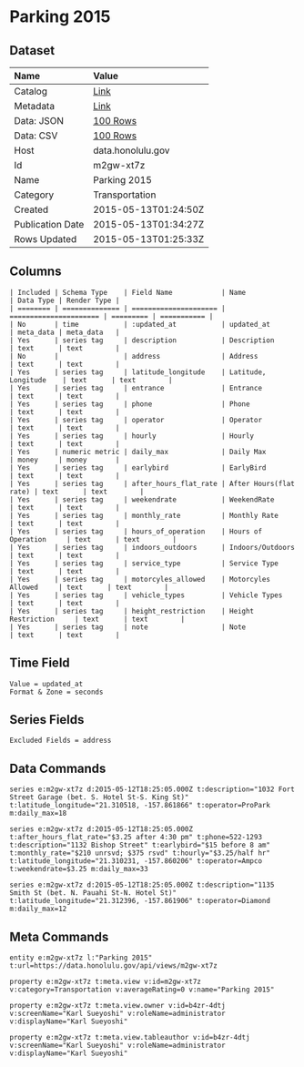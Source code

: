 # Parking 2015

## Dataset

| Name | Value |
| :--- | :---- |
| Catalog | [Link](https://catalog.data.gov/dataset/parking-2015) |
| Metadata | [Link](https://data.honolulu.gov/api/views/m2gw-xt7z) |
| Data: JSON | [100 Rows](https://data.honolulu.gov/api/views/m2gw-xt7z/rows.json?max_rows=100) |
| Data: CSV | [100 Rows](https://data.honolulu.gov/api/views/m2gw-xt7z/rows.csv?max_rows=100) |
| Host | data.honolulu.gov |
| Id | m2gw-xt7z |
| Name | Parking 2015 |
| Category | Transportation |
| Created | 2015-05-13T01:24:50Z |
| Publication Date | 2015-05-13T01:34:27Z |
| Rows Updated | 2015-05-13T01:25:33Z |

## Columns

```ls
| Included | Schema Type    | Field Name            | Name                   | Data Type | Render Type |
| ======== | ============== | ===================== | ====================== | ========= | =========== |
| No       | time           | :updated_at           | updated_at             | meta_data | meta_data   |
| Yes      | series tag     | description           | Description            | text      | text        |
| No       |                | address               | Address                | text      | text        |
| Yes      | series tag     | latitude_longitude    | Latitude, Longitude    | text      | text        |
| Yes      | series tag     | entrance              | Entrance               | text      | text        |
| Yes      | series tag     | phone                 | Phone                  | text      | text        |
| Yes      | series tag     | operator              | Operator               | text      | text        |
| Yes      | series tag     | hourly                | Hourly                 | text      | text        |
| Yes      | numeric metric | daily_max             | Daily Max              | money     | money       |
| Yes      | series tag     | earlybird             | EarlyBird              | text      | text        |
| Yes      | series tag     | after_hours_flat_rate | After Hours(flat rate) | text      | text        |
| Yes      | series tag     | weekendrate           | WeekendRate            | text      | text        |
| Yes      | series tag     | monthly_rate          | Monthly Rate           | text      | text        |
| Yes      | series tag     | hours_of_operation    | Hours of Operation     | text      | text        |
| Yes      | series tag     | indoors_outdoors      | Indoors/Outdoors       | text      | text        |
| Yes      | series tag     | service_type          | Service Type           | text      | text        |
| Yes      | series tag     | motorcyles_allowed    | Motorcyles Allowed     | text      | text        |
| Yes      | series tag     | vehicle_types         | Vehicle Types          | text      | text        |
| Yes      | series tag     | height_restriction    | Height Restriction     | text      | text        |
| Yes      | series tag     | note                  | Note                   | text      | text        |
```

## Time Field

```ls
Value = updated_at
Format & Zone = seconds
```

## Series Fields

```ls
Excluded Fields = address
```

## Data Commands

```ls
series e:m2gw-xt7z d:2015-05-12T18:25:05.000Z t:description="1032 Fort Street Garage (bet. S. Hotel St-S. King St)" t:latitude_longitude="21.310518, -157.861866" t:operator=ProPark m:daily_max=18

series e:m2gw-xt7z d:2015-05-12T18:25:05.000Z t:after_hours_flat_rate="$3.25 after 4:30 pm" t:phone=522-1293 t:description="1132 Bishop Street" t:earlybird="$15 before 8 am" t:monthly_rate="$210 unrsvd; $375 rsvd" t:hourly="$3.25/half hr" t:latitude_longitude="21.310231, -157.860206" t:operator=Ampco t:weekendrate=$3.25 m:daily_max=33

series e:m2gw-xt7z d:2015-05-12T18:25:05.000Z t:description="1135 Smith St (bet. N. Pauahi St-N. Hotel St)" t:latitude_longitude="21.312396, -157.861906" t:operator=Diamond m:daily_max=12
```

## Meta Commands

```ls
entity e:m2gw-xt7z l:"Parking 2015" t:url=https://data.honolulu.gov/api/views/m2gw-xt7z

property e:m2gw-xt7z t:meta.view v:id=m2gw-xt7z v:category=Transportation v:averageRating=0 v:name="Parking 2015"

property e:m2gw-xt7z t:meta.view.owner v:id=b4zr-4dtj v:screenName="Karl Sueyoshi" v:roleName=administrator v:displayName="Karl Sueyoshi"

property e:m2gw-xt7z t:meta.view.tableauthor v:id=b4zr-4dtj v:screenName="Karl Sueyoshi" v:roleName=administrator v:displayName="Karl Sueyoshi"
```